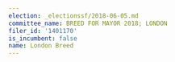 ```yaml
---
election: _electionssf/2018-06-05.md
committee_name: BREED FOR MAYOR 2018; LONDON
filer_id: '1401170'
is_incumbent: false
name: London Breed
---
```

